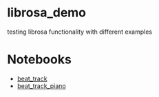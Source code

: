 # librosa_demo
testing librosa functionality with different examples

# Notebooks
* [beat_track](./beat_track.ipynb)
* [beat_track_piano](./beat_track_piano.ipynb)

